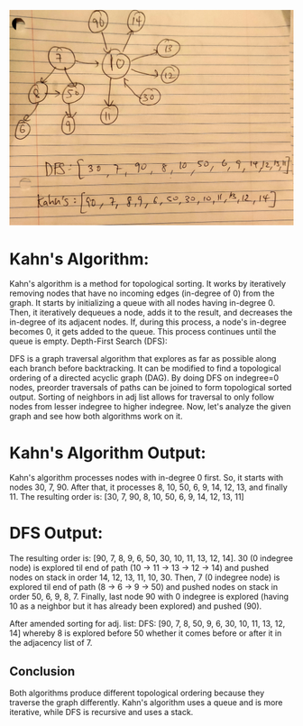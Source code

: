 ![alt text](https://github.com/agrikatheprogrammer/CS146/blob/main/EC/TopologicalSort/IMG_20240411_200413.jpg)

# Kahn's Algorithm:

Kahn's algorithm is a method for topological sorting. It works by iteratively removing nodes that have no incoming edges (in-degree of 0) from the graph.
It starts by initializing a queue with all nodes having in-degree 0. Then, it iteratively dequeues a node, adds it to the result, and decreases the in-degree of its adjacent nodes.
If, during this process, a node's in-degree becomes 0, it gets added to the queue. This process continues until the queue is empty.
Depth-First Search (DFS):

DFS is a graph traversal algorithm that explores as far as possible along each branch before backtracking. It can be modified to find a topological ordering of a directed acyclic graph (DAG). By doing DFS on indegree=0 nodes, preorder traversals of paths can be joined to form topological sorted output. Sorting of neighbors in adj list allows for traversal to only follow nodes from lesser indegree to higher indegree.
Now, let's analyze the given graph and see how both algorithms work on it.
                         
# Kahn's Algorithm Output:

Kahn's algorithm processes nodes with in-degree 0 first. So, it starts with nodes 30, 7, 90.
After that, it processes 8, 10, 50, 6, 9, 14, 12, 13, and finally 11.
The resulting order is: [30, 7, 90, 8, 10, 50, 6, 9, 14, 12, 13, 11]

# DFS Output:
The resulting order is:  [90, 7, 8, 9, 6, 50, 30, 10, 11, 13, 12, 14]. 30 (0 indegree node) is explored til end of path (10 -> 11 -> 13 -> 12 -> 14) and pushed nodes on stack in order 14, 12, 13, 11, 10, 30. Then, 7 (0 indegree node) is explored til end of path (8 -> 6 -> 9 -> 50) and pushed nodes on stack in order 50, 6, 9, 8, 7. Finally, last node 90 with 0 indegree is explored (having 10 as a neighbor but it has already been explored) and pushed (90).

After amended sorting for adj. list:
DFS: [90, 7, 8, 50, 9, 6, 30, 10, 11, 13, 12, 14] whereby 8 is explored before 50 whether it comes before or after it in the adjacency list of 7. 

## Conclusion
Both algorithms produce different topological ordering because they traverse the graph differently. Kahn's algorithm uses a queue and is more iterative, while DFS is recursive and uses a stack.
